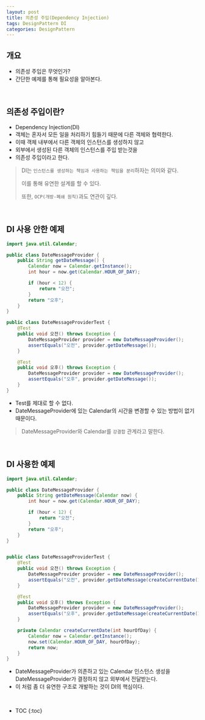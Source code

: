 ```yaml
---
layout: post
title: 의존성 주입(Dependency Injection)
tags: DesignPattern DI
categories: DesignPattern
---
```


## 개요
* 의존성 주입은 무엇인가?
* 간단한 예제를 통해 필요성을 알아본다.
  
<br>  

## 의존성 주입이란?
* Dependency Injection(DI)
* 객체는 혼자서 모든 일을 처리하기 힘들기 때문에 다른 객체와 협력한다.
* 이때 객체 내부에서 다른 객체의 인스턴스를 생성하지 않고
* 외부에서 생성된 다른 객체의 인스턴스를 주입 받는것을
* 의존성 주입이라고 한다.
> DI는 `인스턴스를 생성하는 책임과 사용하는 책임을 분리`하자는 의미와 같다.
>
> 이를 통해 유연한 설계를 할 수 있다.
>
> 또한, `OCP(개방-폐쇄 원칙)`과도 연관이 깊다.
  
<br>  


## DI 사용 안한 예제
```java
import java.util.Calendar;

public class DateMessageProvider {
    public String getDateMessage() {
        Calendar now = Calendar.getInstance();
        int hour = now.get(Calendar.HOUR_OF_DAY);

        if (hour < 12) {
            return "오전";
        }
        return "오후";
    }
}

public class DateMessageProviderTest {
    @Test
    public void 오전() throws Exception {
        DateMessageProvider provider = new DateMessageProvider();
        assertEquals("오전", provider.getDateMessage());
    }

    @Test
    public void 오후() throws Exception {
        DateMessageProvider provider = new DateMessageProvider();
        assertEquals("오후", provider.getDateMessage());
    }
}
```

* Test를 제대로 할 수 없다.
* DateMessageProvider에 있는 Calendar의 시간을 변경할 수 있는 방법이 없기 때문이다.
> DateMessageProvider와 Calendar를 `강결합` 관계라고 말한다.
  
<br>  

## DI 사용한 예제
```java
import java.util.Calendar;

public class DateMessageProvider {
    public String getDateMessage(Calendar now) {
        int hour = now.get(Calendar.HOUR_OF_DAY);

        if (hour < 12) {
            return "오전";
        }
        return "오후";
    }
}


public class DateMessageProviderTest {
    @Test
    public void 오전() throws Exception {
        DateMessageProvider provider = new DateMessageProvider();
        assertEquals("오전", provider.getDateMessage(createCurrentDate(11)));
    }

    @Test
    public void 오후() throws Exception {
        DateMessageProvider provider = new DateMessageProvider();
        assertEquals("오후", provider.getDateMessage(createCurrentDate(13)));
    }

    private Calendar createCurrentDate(int hourOfDay) {
        Calendar now = Calendar.getInstance();
        now.set(Calendar.HOUR_OF_DAY, hourOfDay);
        return now;
    }
}
```

* DateMessageProvider가 의존하고 있는 Calendar 인스턴스 생성을 DateMessageProvider가 결정하지 않고 외부에서 전달받는다.
* 이 처럼 좀 더 유연한 구조로 개발하는 것이 DI의 핵심이다.

<br>  

* TOC
{:toc}  
